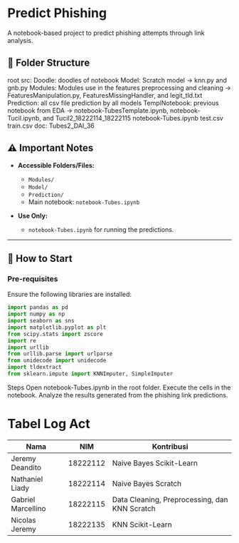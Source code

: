 # Predict Phishing

A notebook-based project to predict phishing attempts through link analysis.

## 📂 Folder Structure

root
src:
  Doodle: doodles of notebook 
  Model: Scratch model -> knn.py and gnb.py
  Modules: Modules use in the features preprocessing and cleaning -> FeaturesManipulation.py, FeaturesMissingHandler, and legit_tld.txt
  Prediction: all csv file prediction by all models
  TemplNotebook: previous notebook from EDA -> notebook-TubesTemplate.ipynb, notebook-Tucil.ipynb, and Tucil2_18222114_18222115
  notebook-Tubes.ipynb
  test.csv
  train.csv
doc: Tubes2_DAI_36


## ⚠️ Important Notes

- **Accessible Folders/Files:**
  - `Modules/`
  - `Model/`
  - `Prediction/`
  - Main notebook: `notebook-Tubes.ipynb`

- **Use Only:**
  - `notebook-Tubes.ipynb` for running the predictions.

---

## 🚀 How to Start

### Pre-requisites

Ensure the following libraries are installed:
```python
import pandas as pd
import numpy as np
import seaborn as sns
import matplotlib.pyplot as plt
from scipy.stats import zscore
import re
import urllib
from urllib.parse import urlparse
from unidecode import unidecode
import tldextract
from sklearn.impute import KNNImputer, SimpleImputer
```

Steps
Open notebook-Tubes.ipynb in the root folder.
Execute the cells in the notebook.
Analyze the results generated from the phishing link predictions.


# Tabel Log Act

| Nama               | NIM       | Kontribusi                        |
|--------------------|-----------|------------------------------------|
| Jeremy Deandito    | 18222112  | Naive Bayes Scikit-Learn          |
| Nathaniel Liady    | 18222114  | Naive Bayes Scratch               |
| Gabriel Marcellino | 18222115  | Data Cleaning, Preprocessing, dan KNN Scratch |
| Nicolas Jeremy     | 18222135  | KNN Scikit-Learn                  |
